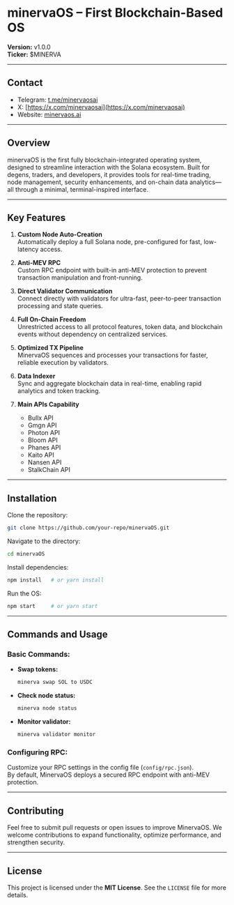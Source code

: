 ﻿# minervaOS – First Blockchain-Based OS  

**Version:** v1.0.0  
**Ticker:** $MINERVA  

---

## Contact  

- Telegram: [t.me/minervaosai](https://t.me/minervaosai)  
- X: [https://x.com/minervaosai](https://x.com/minervaosai)  
- Website: [minervaos.ai](https://minervaos.ai)  

---

## Overview  

minervaOS is the first fully blockchain-integrated operating system, designed to streamline interaction with the Solana ecosystem. Built for degens, traders, and developers, it provides tools for real-time trading, node management, security enhancements, and on-chain data analytics—all through a minimal, terminal-inspired interface.

---

## Key Features  

1. **Custom Node Auto-Creation**  
   Automatically deploy a full Solana node, pre-configured for fast, low-latency access.

2. **Anti-MEV RPC**  
   Custom RPC endpoint with built-in anti-MEV protection to prevent transaction manipulation and front-running.

3. **Direct Validator Communication**  
   Connect directly with validators for ultra-fast, peer-to-peer transaction processing and state queries.

4. **Full On-Chain Freedom**  
   Unrestricted access to all protocol features, token data, and blockchain events without dependency on centralized services.

5. **Optimized TX Pipeline**  
   MinervaOS sequences and processes your transactions for faster, reliable execution by validators.

6. **Data Indexer**  
   Sync and aggregate blockchain data in real-time, enabling rapid analytics and token tracking.

7. **Main APIs Capability**  
   - Bullx API
   - Gmgn API
   - Photon API
   - Bloom API
   - Phanes API
   - Kaito API
   - Nansen API
   - StalkChain API

---

## Installation  

Clone the repository:  
```bash
git clone https://github.com/your-repo/minervaOS.git
```

Navigate to the directory:  
```bash
cd minervaOS
```

Install dependencies:  
```bash
npm install   # or yarn install
```

Run the OS:  
```bash
npm start     # or yarn start
```

---

## Commands and Usage  

### **Basic Commands:**  

- **Swap tokens:**  
  ```bash
  minerva swap SOL to USDC
  ```  

- **Check node status:**  
  ```bash
  minerva node status
  ```  

- **Monitor validator:**  
  ```bash
  minerva validator monitor
  ```

### **Configuring RPC:**  

Customize your RPC settings in the config file (`config/rpc.json`).  
By default, MinervaOS deploys a secured RPC endpoint with anti-MEV protection.

---

## Contributing  

Feel free to submit pull requests or open issues to improve MinervaOS. We welcome contributions to expand functionality, optimize performance, and strengthen security.

---

## License  

This project is licensed under the **MIT License**. See the `LICENSE` file for more details.
